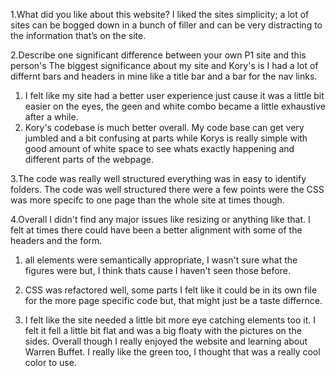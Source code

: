 1.What did you like about this website?
I liked the sites simplicity; a lot of sites can be bogged down in a bunch of filler and can be very distracting to the information that’s on the site. 

2.Describe one significant difference between your own P1 site and this person's
The biggest significance about my site and Kory's is I had a lot of differnt bars and headers in mine like a title bar and a bar for the nav links.
  1. I felt like my site had a better user experience just cause it was a little bit easier on the eyes, the geen and white combo became a little exhaustive after a while.
  2. Kory's codebase is much better overall. My code base can get very jumbled and a bit confusing at parts while Korys is really simple with good amount of white space to see
  whats exactly happening and different parts of the webpage.
  
3.The code was really well structured everything was in easy to identify folders. The code was well structured there were a few points were the CSS was more specifc to one page
than the whole site at times though.

4.Overall I didn't find any major issues like resizing or anything like that. I felt at times there could have been a better alignment with some of the headers and the form. 
  1. all elements were semantically appropriate, I wasn't sure what the figures were but, I think thats cause I haven't seen those before.
  2. CSS was refactored well, some parts I felt like it could be in its own file for the more page specific code but, that might just be a taste differnce.
  
5. I felt like the site needed a little bit more eye catching elements too it. I felt it fell a little bit flat and was a big floaty with the pictures on the sides. Overall though
I really enjoyed the website and learning about Warren Buffet. I really like the green too, I thought that was a really cool color to use.

